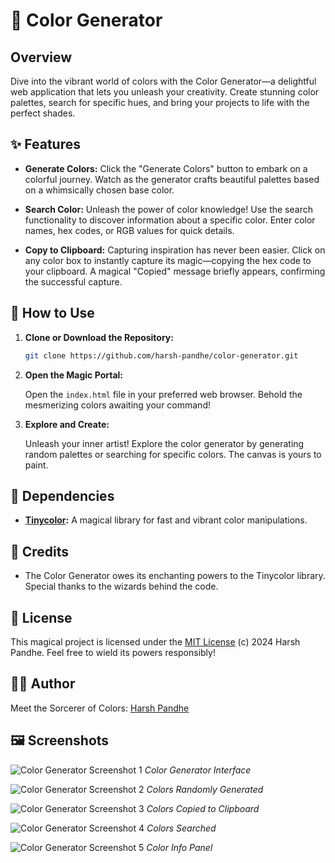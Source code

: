 # 🌈 Color Generator

## Overview

Dive into the vibrant world of colors with the Color Generator—a delightful web application that lets you unleash your creativity. Create stunning color palettes, search for specific hues, and bring your projects to life with the perfect shades.

## ✨ Features

- **Generate Colors:** Click the "Generate Colors" button to embark on a colorful journey. Watch as the generator crafts beautiful palettes based on a whimsically chosen base color.

- **Search Color:** Unleash the power of color knowledge! Use the search functionality to discover information about a specific color. Enter color names, hex codes, or RGB values for quick details.

- **Copy to Clipboard:** Capturing inspiration has never been easier. Click on any color box to instantly capture its magic—copying the hex code to your clipboard. A magical "Copied" message briefly appears, confirming the successful capture.

## 🚀 How to Use

1. **Clone or Download the Repository:**

   ```bash
   git clone https://github.com/harsh-pandhe/color-generator.git
   ```

2. **Open the Magic Portal:**

   Open the `index.html` file in your preferred web browser. Behold the mesmerizing colors awaiting your command!

3. **Explore and Create:**

   Unleash your inner artist! Explore the color generator by generating random palettes or searching for specific colors. The canvas is yours to paint.

## 🎨 Dependencies

- **[Tinycolor](https://github.com/bgrins/TinyColor):** A magical library for fast and vibrant color manipulations.

## 🌟 Credits

- The Color Generator owes its enchanting powers to the Tinycolor library. Special thanks to the wizards behind the code.

## 📜 License

This magical project is licensed under the [MIT License](LICENSE.md) (c) 2024 Harsh Pandhe. Feel free to wield its powers responsibly!

## 👨‍🎨 Author

Meet the Sorcerer of Colors:
[Harsh Pandhe](https://github.com/harsh-pandhe)

## 🖼️ Screenshots

![Color Generator Screenshot 1](img_01.jpeg)
*Color Generator Interface*

![Color Generator Screenshot 2](img_02.jpeg)
*Colors Randomly Generated*

![Color Generator Screenshot 3](img_03.jpeg)
*Colors Copied to Clipboard*

![Color Generator Screenshot 4](img_04.jpeg)
*Colors Searched*

![Color Generator Screenshot 5](img_05.jpeg)
*Color Info Panel*
